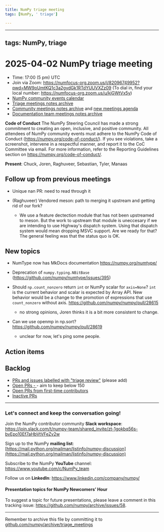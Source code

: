 ```yaml
---
title: NumPy triage meeting
tags: [NumPy, ' triage']

---
```


---
tags: NumPy, triage
---

# 2025-04-02 NumPy triage meeting


- Time: 17:00 (5 pm) UTC
- Join via Zoom: https://numfocus-org.zoom.us/j/82096749952?pwd=MW9oUmtKQ1c3a2gydGk1RTdYUUVXZz09 (To dial in, find your local number: https://numfocus-org.zoom.us/u/kjGWtVx5y)
- [NumPy community events calendar](https://scientific-python.org/calendars)
- [Triage meetings notes archive](https://github.com/numpy/archive/tree/master/triage_meetings)
- [Community meetings notes archive](https://github.com/numpy/archive/tree/main/community_meetings) and [new meetings agenda](https://hackmd.io/76o-IxCjQX2mOXO_wwkcpg)
- [Documentation team meetings notes archive](https://github.com/numpy/archive/tree/main/docs_team_meetings)


**Code of Conduct**
The NumPy Steering Council has made a strong commitment to creating an open, inclusive, and positive community. 
All attendees of NumPy community events must adhere to the NumPy Code of Conduct (https://numpy.org/code-of-conduct/). 
If you see violations, take a screenshot, intervene in a respectful manner, and report it to the CoC Committee via email. For more information, refer to the Reporting Guidelines section on https://numpy.org/code-of-conduct/.

**Present**: Chuck, Joren, Raghuveer, Sebastian, Tyler, Manaas


## Follow up from previous meetings

- Unique nan PR: need to read through it

- (Raghuveer) Vendored meson: path to merging it upstream and getting rid of our fork?
  - We use a feature dectection module that has not been upstreamed to meson. But the work to upstream that module is uneccesary if we are intending to use Highway's dispatch system. Using that dispatch system would mean dropping MSVC support. Are we ready for that? The general feeling was that the status quo is OK.

## New topics

- NumType now has MkDocs documentation https://numpy.org/numtype/


- Deprecation of `numpy.typing.NBitBase` (https://github.com/numpy/numtype/issues/395)

- Should `np.count_nonzero` return `int` or NumPy scalar for `axis=None`?
  `int` is the current behavior and scalar is expected by Array API. New behavior would be a change to the promotion of expressions that use `count_nonzero` without axis. https://github.com/numpy/numpy/pull/28615
  - no strong opinions, Joren thinks it is a bit more consistent to change.

- Can we use openmp in np.sort? https://github.com/numpy/numpy/pull/28619
  - unclear for now, let's ping some people.


## Action items



## Backlog

* [PRs and issues labelled with "triage review"](https://github.com/numpy/numpy/labels/triage%20review) (please add)
* [Open PRs - ](https://github.com/numpy/numpy/pulls)- aim to keep below 150
* [Open PRs from first-time contributors](https://github.com/orgs/numpy/projects/5) 
* [Inactive PRs](https://github.com/orgs/numpy/projects/6)



---

### Let's connect and keep the conversation going!
Join the NumPy contributor community **Slack workspace**: https://join.slack.com/t/numpy-team/shared_invite/zt-1gokbq56s-bvEpo10Ef7aHbVtVFeZv2w

Sign up to the NumPy **mailing list**: [https://mail.python.org/mailman/listinfo/numpy-discussion](https://mail.python.org/mailman/listinfo/numpy-discussion)

Subscribe to the NumPy **YouTube** channel: https://www.youtube.com/c/NumPy_team

Follow us on **LinkedIn**: https://www.linkedin.com/company/numpy/

#### Presentation topics for NumPy Newcomers’ Hour 
To suggest a topic for future presentations, please leave a comment in this tracking issue: https://github.com/numpy/archive/issues/58.

---

Remember to archive this file by committing it to [github.com/numpy/archive/triage_meetings](https://github.com/numpy/archive/tree/main/triage_meetings)